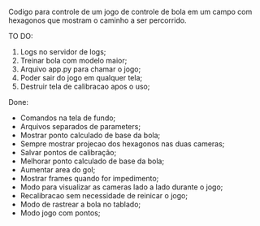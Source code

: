 Codigo para controle de um jogo de controle de bola em um campo com hexagonos que mostram o caminho a ser percorrido.


TO DO:
1. Logs no servidor de logs;
2. Treinar bola com modelo maior;
7. Arquivo app.py para chamar o jogo;
8. Poder sair do jogo em qualquer tela;
9. Destruir tela de calibracao apos o uso;

Done:

* Comandos na tela de fundo;
* Arquivos separados de parameters;
* Mostrar ponto calculado de base da bola;
* Sempre mostrar projecao dos hexagonos nas duas cameras;
* Salvar pontos de calibração;
* Melhorar ponto calculado de base da bola;
* Aumentar area do gol;
* Mostrar frames quando for impedimento;
* Modo para visualizar as cameras lado a lado durante o jogo;
* Recalibracao sem necessidade de reinicar o jogo; 
* Modo de rastrear a bola no tablado;
* Modo jogo com pontos;

